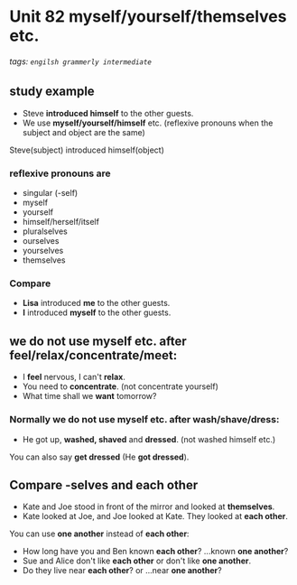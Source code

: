 # Unit 82 myself/yourself/themselves etc.
###### tags: `engilsh grammerly intermediate`

## study example
- Steve **introduced himself** to the other guests.
- We use **myself/yourself/himself** etc. (reflexive pronouns when the subject and object are the same)

Steve(subject) introduced himself(object)
### reflexive pronouns are
- singular (-self)
- myself
- yourself
- himself/herself/itself
- pluralselves
- ourselves
- yourselves
- themselves

### Compare
- **Lisa** introduced **me** to the other guests.
- **I** introduced **myself** to the other guests.

## we do not use **myself** etc. after **feel/relax/concentrate/meet**:
- I **feel** nervous, I can't **relax**.
- You need to **concentrate**. (not concentrate yourself)
- What time shall we **want** tomorrow?

### Normally we do not use **myself** etc. after **wash/shave/dress**:
- He got up, **washed, shaved** and **dressed**. (not washed himself etc.)

You can also say **get dressed** (He **got dressed**).

## Compare **-selves** and **each other**
- Kate and Joe stood in front of the mirror and looked at **themselves**.
- Kate looked at Joe, and Joe looked at Kate. They looked at **each other**.

You can use **one another** instead of **each other**:
- How long have you and Ben known **each other**? ...known **one another**?
- Sue and Alice don't like **each other** or don't like **one another**.
- Do they live near **each other**? or ...near **one another**?


